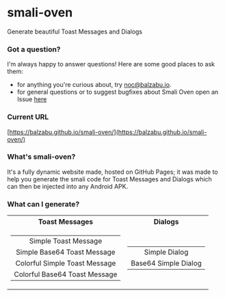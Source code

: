 
# smali-oven

Generate beautiful Toast Messages and Dialogs

### Got a question?
I'm always happy to answer questions! Here are some good places to ask them:

 - for anything you're curious about, try [noc@balzabu.io](mailto:noc@balzabu.io).
 - for general questions or to suggest bugfixes about Smali Oven open an Issue [here](https://github.com/Balzabu/smali-oven.github.io/issues)

### Current URL
[https://balzabu.github.io/smali-oven/](https://balzabu.github.io/smali-oven/)

### What's smali-oven?

It's a fully dynamic website made, hosted on GitHub Pages; it was made to help you generate the smali code for Toast Messages and Dialogs which can then be injected into any Android APK.

### What can I generate?


<table>
    <tr><th><center>Toast Messages</center></th><th><center>Dialogs</center></th></tr>
    <tr><td>

||
|:-----------------------------:|
|      Simple Toast Message     |
|  Simple Base64 Toast Message  |
| Colorful Simple Toast Message |
| Colorful Base64 Toast Message |

</td><td>

||
|:--------------------:|
|     Simple Dialog    |
| Base64 Simple Dialog |

</td></tr> </table>
